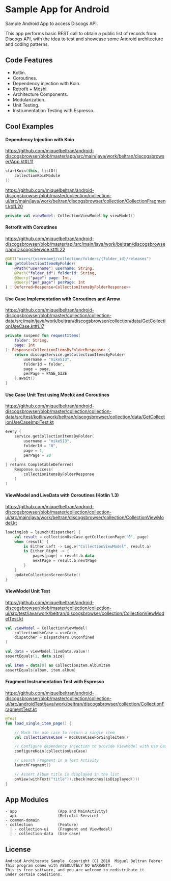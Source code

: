# Sample App for Android

Sample Android App to access Discogs API.

This app performs basic REST call to obtain a public list of records from Discogs API, 
with the idea to test and showcase some Android architecture and coding
patterns.

## Code Features

- Kotlin.
- Coroutines.
- Dependency injection with Koin.
- Retrofit + Moshi.
- Architecture Components.
- Modularization.
- Unit Testing.
- Instrumentation Testing with Espresso.

## Cool Examples

#### Dependency Injection with Koin

https://github.com/miquelbeltran/android-discogsbrowser/blob/master/app/src/main/java/work/beltran/discogsbrowser/App.kt#L11
```kotlin
startKoin(this, listOf(
    collectionKoinModule
))
```
https://github.com/miquelbeltran/android-discogsbrowser/blob/master/collection/collection-ui/src/main/java/work/beltran/discogsbrowser/collection/CollectionFragment.kt#L20
```kotlin
private val viewModel: CollectionViewModel by viewModel()
```

#### Retrofit with Coroutines

https://github.com/miquelbeltran/android-discogsbrowser/blob/master/api/src/main/java/work/beltran/discogsbrowser/api/DiscogsService.kt#L22

```kotlin
@GET("users/{username}/collection/folders/{folder_id}/releases")
fun getCollectionItemsByFolder(
    @Path("username") username: String,
    @Path("folder_id") folderId: String,
    @Query("page") page: Int,
    @Query("per_page") perPage: Int
) : Deferred<Response<CollectionItemsByFolderResponse>>
```

#### Use Case Implementation with Coroutines and Arrow

https://github.com/miquelbeltran/android-discogsbrowser/blob/master/collection/collection-data/src/main/java/work/beltran/discogsbrowser/collection/data/GetCollectionUseCase.kt#L17

```kotlin
private suspend fun requestItems(
    folder: String,
    page: Int
): Response<CollectionItemsByFolderResponse> {
    return discogsService.getCollectionItemsByFolder(
        username = "mike513",
        folderId = folder,
        page = page,
        perPage = PAGE_SIZE
    ).await()
}
```

#### Use Case Unit Test using Mockk and Coroutines

https://github.com/miquelbeltran/android-discogsbrowser/blob/master/collection/collection-data/src/test/kotlin/work/beltran/discogsbrowser/collection/data/GetCollectionUseCaseImplTest.kt

```kotlin
every {
    service.getCollectionItemsByFolder(
        username = "mike513",
        folderId = "0",
        page = 1,
        perPage = 20
    )
} returns CompletableDeferred(
    Response.success(
        collectionItemsByFolderResponse
    )
)
```

#### ViewModel and LiveData with Coroutines (Kotlin 1.3)

https://github.com/miquelbeltran/android-discogsbrowser/blob/master/collection/collection-ui/src/main/java/work/beltran/discogsbrowser/collection/CollectionViewModel.kt

```kotlin
loadingJob = launch(dispatcher) {
    val result = collectionUseCase.getCollectionPage("0", page)
    when (result) {
        is Either.Left -> Log.e("CollectionViewModel", result.a)
        is Either.Right -> {
            pages[page] = result.b.data
            nextPage = result.b.nextPage
        }
    }
    updateCollectionScreenState()
}
```

#### ViewModel Unit Test

https://github.com/miquelbeltran/android-discogsbrowser/blob/master/collection/collection-ui/src/test/java/work/beltran/discogsbrowser/collection/CollectionViewModelTest.kt

```kotlin
val viewModel = CollectionViewModel(
    collectionUseCase = useCase,
    dispatcher = Dispatchers.Unconfined
)

val data = viewModel.liveData.value!!
assertEquals(1, data.size)

val item = data[0] as CollectionItem.AlbumItem
assertEquals(album, item.album)
```

#### Fragment Instrumentation Test with Espresso

https://github.com/miquelbeltran/android-discogsbrowser/blob/master/collection/collection-ui/src/androidTest/java/work/beltran/discogsbrowser/collection/CollectionFragmentTest.kt

```kotlin
@Test
fun load_single_item_page() {

    // Mock the use case to return a single item
    val collectionUseCase = mockUseCaseForSingleItem()

    // Configure dependency injection to provide ViewModel with Use Case
    configureKoin(collectionUseCase)

    // Launch Fragment in a Test Activity
    launchFragment()

    // Assert Album title is displayed in the list
    onView(withText("title")).check(matches(isDisplayed()))
}
```

## App Modules

```
- app                  (App and MainActivity)
- api                  (Retrofit Service)
- common-domain
- collection           (Feature)
  | - collection-ui    (Fragment and ViewModel)
  | - collection-data  (Use case)
```

## License

    Android Architecute Sample  Copyright (C) 2018  Miguel Beltran Febrer
    This program comes with ABSOLUTELY NO WARRANTY.
    This is free software, and you are welcome to redistribute it
    under certain conditions.
